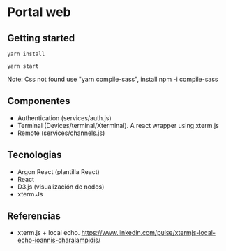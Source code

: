 # Portal web

## Getting started

```
yarn install 
```



```
yarn start
```
Note: Css not found use "yarn compile-sass", install npm -i compile-sass


## Componentes

* Authentication (services/auth.js)
* Terminal (Devices/terminal/Xterminal). A react wrapper using xterm.js
* Remote (services/channels.js)

## Tecnologias

* Argon React (plantilla React)
* React
* D3.js (visualización de nodos)
* xterm.Js

## Referencias

* xterm.js + local echo. https://www.linkedin.com/pulse/xtermjs-local-echo-ioannis-charalampidis/

